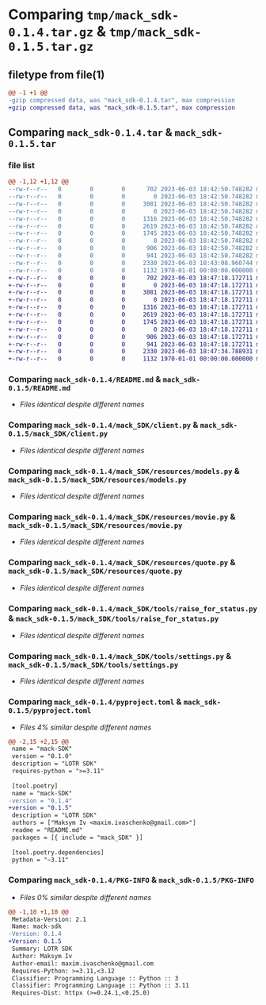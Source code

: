 # Comparing `tmp/mack_sdk-0.1.4.tar.gz` & `tmp/mack_sdk-0.1.5.tar.gz`

## filetype from file(1)

```diff
@@ -1 +1 @@
-gzip compressed data, was "mack_sdk-0.1.4.tar", max compression
+gzip compressed data, was "mack_sdk-0.1.5.tar", max compression
```

## Comparing `mack_sdk-0.1.4.tar` & `mack_sdk-0.1.5.tar`

### file list

```diff
@@ -1,12 +1,12 @@
--rw-r--r--   0        0        0      702 2023-06-03 18:42:50.748282 mack_sdk-0.1.4/README.md
--rw-r--r--   0        0        0        0 2023-06-03 18:42:50.748282 mack_sdk-0.1.4/mack_SDK/__init__.py
--rw-r--r--   0        0        0     3081 2023-06-03 18:42:50.748282 mack_sdk-0.1.4/mack_SDK/client.py
--rw-r--r--   0        0        0        0 2023-06-03 18:42:50.748282 mack_sdk-0.1.4/mack_SDK/resources/__init__.py
--rw-r--r--   0        0        0     1316 2023-06-03 18:42:50.748282 mack_sdk-0.1.4/mack_SDK/resources/models.py
--rw-r--r--   0        0        0     2619 2023-06-03 18:42:50.748282 mack_sdk-0.1.4/mack_SDK/resources/movie.py
--rw-r--r--   0        0        0     1745 2023-06-03 18:42:50.748282 mack_sdk-0.1.4/mack_SDK/resources/quote.py
--rw-r--r--   0        0        0        0 2023-06-03 18:42:50.748282 mack_sdk-0.1.4/mack_SDK/tools/__init__.py
--rw-r--r--   0        0        0      906 2023-06-03 18:42:50.748282 mack_sdk-0.1.4/mack_SDK/tools/raise_for_status.py
--rw-r--r--   0        0        0      941 2023-06-03 18:42:50.748282 mack_sdk-0.1.4/mack_SDK/tools/settings.py
--rw-r--r--   0        0        0     2330 2023-06-03 18:43:08.960744 mack_sdk-0.1.4/pyproject.toml
--rw-r--r--   0        0        0     1132 1970-01-01 00:00:00.000000 mack_sdk-0.1.4/PKG-INFO
+-rw-r--r--   0        0        0      702 2023-06-03 18:47:18.172711 mack_sdk-0.1.5/README.md
+-rw-r--r--   0        0        0        0 2023-06-03 18:47:18.172711 mack_sdk-0.1.5/mack_SDK/__init__.py
+-rw-r--r--   0        0        0     3081 2023-06-03 18:47:18.172711 mack_sdk-0.1.5/mack_SDK/client.py
+-rw-r--r--   0        0        0        0 2023-06-03 18:47:18.172711 mack_sdk-0.1.5/mack_SDK/resources/__init__.py
+-rw-r--r--   0        0        0     1316 2023-06-03 18:47:18.172711 mack_sdk-0.1.5/mack_SDK/resources/models.py
+-rw-r--r--   0        0        0     2619 2023-06-03 18:47:18.172711 mack_sdk-0.1.5/mack_SDK/resources/movie.py
+-rw-r--r--   0        0        0     1745 2023-06-03 18:47:18.172711 mack_sdk-0.1.5/mack_SDK/resources/quote.py
+-rw-r--r--   0        0        0        0 2023-06-03 18:47:18.172711 mack_sdk-0.1.5/mack_SDK/tools/__init__.py
+-rw-r--r--   0        0        0      906 2023-06-03 18:47:18.172711 mack_sdk-0.1.5/mack_SDK/tools/raise_for_status.py
+-rw-r--r--   0        0        0      941 2023-06-03 18:47:18.172711 mack_sdk-0.1.5/mack_SDK/tools/settings.py
+-rw-r--r--   0        0        0     2330 2023-06-03 18:47:34.788931 mack_sdk-0.1.5/pyproject.toml
+-rw-r--r--   0        0        0     1132 1970-01-01 00:00:00.000000 mack_sdk-0.1.5/PKG-INFO
```

### Comparing `mack_sdk-0.1.4/README.md` & `mack_sdk-0.1.5/README.md`

 * *Files identical despite different names*

### Comparing `mack_sdk-0.1.4/mack_SDK/client.py` & `mack_sdk-0.1.5/mack_SDK/client.py`

 * *Files identical despite different names*

### Comparing `mack_sdk-0.1.4/mack_SDK/resources/models.py` & `mack_sdk-0.1.5/mack_SDK/resources/models.py`

 * *Files identical despite different names*

### Comparing `mack_sdk-0.1.4/mack_SDK/resources/movie.py` & `mack_sdk-0.1.5/mack_SDK/resources/movie.py`

 * *Files identical despite different names*

### Comparing `mack_sdk-0.1.4/mack_SDK/resources/quote.py` & `mack_sdk-0.1.5/mack_SDK/resources/quote.py`

 * *Files identical despite different names*

### Comparing `mack_sdk-0.1.4/mack_SDK/tools/raise_for_status.py` & `mack_sdk-0.1.5/mack_SDK/tools/raise_for_status.py`

 * *Files identical despite different names*

### Comparing `mack_sdk-0.1.4/mack_SDK/tools/settings.py` & `mack_sdk-0.1.5/mack_SDK/tools/settings.py`

 * *Files identical despite different names*

### Comparing `mack_sdk-0.1.4/pyproject.toml` & `mack_sdk-0.1.5/pyproject.toml`

 * *Files 4% similar despite different names*

```diff
@@ -2,15 +2,15 @@
 name = "mack-SDK"
 version = "0.1.0"
 description = "LOTR SDK"
 requires-python = ">=3.11"
 
 [tool.poetry]
 name = "mack-SDK"
-version = "0.1.4"
+version = "0.1.5"
 description = "LOTR SDK"
 authors = ["Maksym Iv <maxim.ivaschenko@gmail.com>"]
 readme = "README.md"
 packages = [{ include = "mack_SDK" }]
 
 [tool.poetry.dependencies]
 python = "~3.11"
```

### Comparing `mack_sdk-0.1.4/PKG-INFO` & `mack_sdk-0.1.5/PKG-INFO`

 * *Files 0% similar despite different names*

```diff
@@ -1,10 +1,10 @@
 Metadata-Version: 2.1
 Name: mack-sdk
-Version: 0.1.4
+Version: 0.1.5
 Summary: LOTR SDK
 Author: Maksym Iv
 Author-email: maxim.ivaschenko@gmail.com
 Requires-Python: >=3.11,<3.12
 Classifier: Programming Language :: Python :: 3
 Classifier: Programming Language :: Python :: 3.11
 Requires-Dist: httpx (>=0.24.1,<0.25.0)
```

